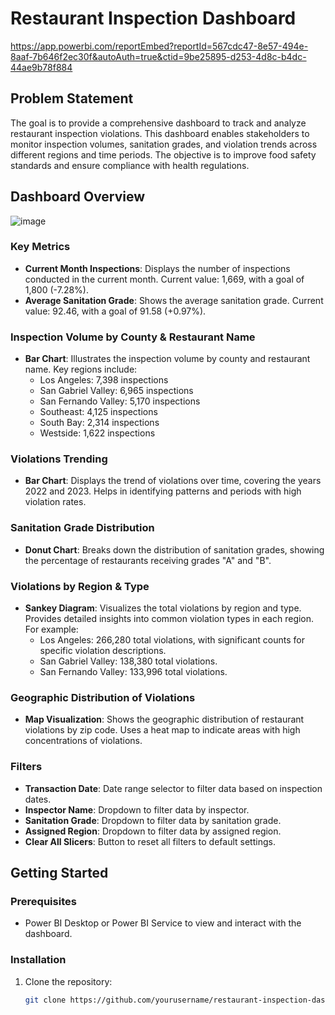# Restaurant Inspection Dashboard
https://app.powerbi.com/reportEmbed?reportId=567cdc47-8e57-494e-8aaf-7b646f2ec30f&autoAuth=true&ctid=9be25895-d253-4d8c-b4dc-44ae9b78f884

## Problem Statement
The goal is to provide a comprehensive dashboard to track and analyze restaurant inspection violations. This dashboard enables stakeholders to monitor inspection volumes, sanitation grades, and violation trends across different regions and time periods. The objective is to improve food safety standards and ensure compliance with health regulations.

## Dashboard Overview
![image](https://github.com/RutujaDe/Restaurants-Inspection-Service-Dashboard/assets/171523556/badb1a20-323e-46bc-823b-c08f39b53743)

### Key Metrics
- **Current Month Inspections**: Displays the number of inspections conducted in the current month. Current value: 1,669, with a goal of 1,800 (-7.28%).
- **Average Sanitation Grade**: Shows the average sanitation grade. Current value: 92.46, with a goal of 91.58 (+0.97%).

### Inspection Volume by County & Restaurant Name
- **Bar Chart**: Illustrates the inspection volume by county and restaurant name. Key regions include:
  - Los Angeles: 7,398 inspections
  - San Gabriel Valley: 6,965 inspections
  - San Fernando Valley: 5,170 inspections
  - Southeast: 4,125 inspections
  - South Bay: 2,314 inspections
  - Westside: 1,622 inspections

### Violations Trending
- **Bar Chart**: Displays the trend of violations over time, covering the years 2022 and 2023. Helps in identifying patterns and periods with high violation rates.

### Sanitation Grade Distribution
- **Donut Chart**: Breaks down the distribution of sanitation grades, showing the percentage of restaurants receiving grades "A" and "B".

### Violations by Region & Type
- **Sankey Diagram**: Visualizes the total violations by region and type. Provides detailed insights into common violation types in each region. For example:
  - Los Angeles: 266,280 total violations, with significant counts for specific violation descriptions.
  - San Gabriel Valley: 138,380 total violations.
  - San Fernando Valley: 133,996 total violations.

### Geographic Distribution of Violations
- **Map Visualization**: Shows the geographic distribution of restaurant violations by zip code. Uses a heat map to indicate areas with high concentrations of violations.

### Filters
- **Transaction Date**: Date range selector to filter data based on inspection dates.
- **Inspector Name**: Dropdown to filter data by inspector.
- **Sanitation Grade**: Dropdown to filter data by sanitation grade.
- **Assigned Region**: Dropdown to filter data by assigned region.
- **Clear All Slicers**: Button to reset all filters to default settings.

## Getting Started

### Prerequisites
- Power BI Desktop or Power BI Service to view and interact with the dashboard.

### Installation
1. Clone the repository:
   ```sh
   git clone https://github.com/yourusername/restaurant-inspection-dashboard.git
